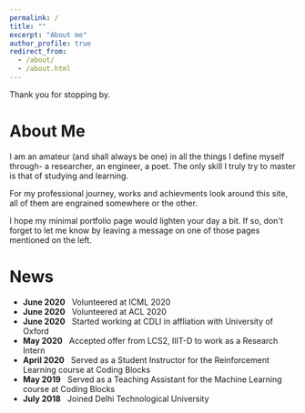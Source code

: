```yaml
---
permalink: /
title: ""
excerpt: "About me"
author_profile: true
redirect_from: 
  - /about/
  - /about.html
---
```


Thank you for stopping by.

# About Me

I am an amateur (and shall always be one) in all the things I define myself through- a researcher, an engineer, a poet. The only skill I truly try to master is that of studying and learning.

For my professional journey, works and achievments look around this site, all of them are engrained somewhere or the other.

I hope my minimal portfolio page would lighten your day a bit. If so, don't forget to let me know by leaving a message on one of those pages mentioned on the left.

# News
- **June 2020** &nbsp; Volunteered at ICML 2020 <br>
- **June 2020** &nbsp; Volunteered at ACL 2020 <br>
- **June 2020** &nbsp; Started working at CDLI in affliation with University of Oxford <br>
- **May 2020** &nbsp; Accepted offer from LCS2, IIIT-D to work as a Research Intern <br>
- **April 2020** &nbsp; Served as a Student Instructor for the Reinforcement Learning course at Coding Blocks <br>
- **May 2019** &nbsp; Served as a Teaching Assistant for the Machine Learning course at Coding Blocks <br>
- **July 2018** &nbsp; Joined Delhi Technological University <br>
